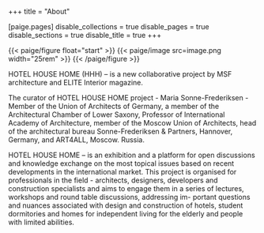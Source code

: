 +++
title = "About"

[paige.pages]
disable_collections = true
disable_pages = true
disable_sections = true
disable_title = true
+++

{{< paige/figure float="start" >}}
{{< paige/image src=image.png width="25rem" >}}
{{< /paige/figure >}}

HOTEL HOUSE HOME (HHH) – is a new collaborative project by MSF architecture
and ELITE Interior magazine.

The curator of HOTEL HOUSE HOME project - Maria Sonne-Frederiksen - Member
of the Union of Architects of Germany, a member of the Architectural Chamber of
Lower Saxony, Professor of International Academy of Architecture, member of the
Moscow Union of Architects, head of the architectural bureau Sonne-Frederiksen &
Partners, Hannover, Germany, and ART4ALL, Moscow. Russia.

HOTEL HOUSE HOME – is an exhibition and a platform for open discussions and
knowledge exchange on the most topical issues based on recent developments
in the international market. This project is organised for professionals in the field -
architects, designers, developers and construction specialists and aims to engage
them in a series of lectures, workshops and round table discussions, addressing im-
portant questions and nuances associated with design and construction of hotels,
student dormitories and homes for independent living for the elderly and people
with limited abilities.

